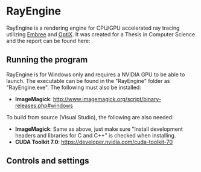 # RayEngine
RayEngine is a rendering engine for CPU/GPU accelerated ray tracing utilizing [Embree](https://embree.github.io/) and [OptiX](https://developer.nvidia.com/optix). It was created for a Thesis in Computer Science and the report can be found here:

## Running the program
RayEngine is for Windows only and requires a NVIDIA GPU to be able to launch. The executable can be found in the "RayEngine" folder as "RayEngine.exe". The following must also be installed:
* **ImageMagick**: http://www.imagemagick.org/script/binary-releases.php#windows

To build from source (Visual Studio), the following are also needed:
* **ImageMagick**: Same as above, just make sure "Install development headers and libraries for C and C++" is checked when installing.
* **CUDA Toolkit 7.0**: https://developer.nvidia.com/cuda-toolkit-70

## Controls and settings
